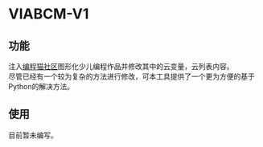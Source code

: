 # VIABCM-V1
## 功能
注入[编程猫社区](https://shequ.codemao.cn/)图形化少儿编程作品并修改其中的云变量，云列表内容。  
尽管已经有一个较为复杂的方法进行修改，可本工具提供了一个更为方便的基于Python的解决方法。  
## 使用
目前暂未编写。
